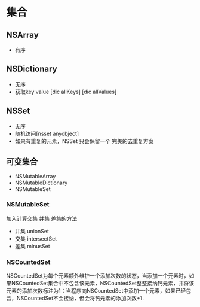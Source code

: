 # 集合

## NSArray
* 有序
## NSDictionary
* 无序
* 获取key value [dic allKeys] [dic allValues]
## NSSet
* 无序
* 随机访问[nsset anyobject]
* 如果有重复的元素，NSSet 只会保留一个 完美的去重复方案
## 可变集合
* NSMutableArray
* NSMutableDictionary
* NSMutableSet

### NSMutableSet
加入计算交集 并集 差集的方法
* 并集 unionSet
* 交集 intersectSet
* 差集 minusSet
### NSCountedSet
NSCountedSet为每个元素额外维护一个添加次数的状态，当添加一个元素时，如果NSCountedSet集合中不包含该元素，NSCountedSet整整接纳钙元素，并将该元素的添加次数标注为1：当程序向NSCountedSet中添加一个元素，如果已经包含，NSCountedSet不会接纳，但会将钙元素的添加次数+1.